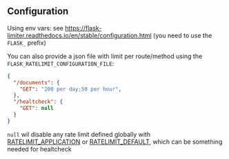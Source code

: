 ## Configuration

Using env vars: see https://flask-limiter.readthedocs.io/en/stable/configuration.html (you need to use the `FLASK_` prefix)

You can also provide a json file with limit per route/method using the `FLASK_RATELIMIT_CONFIGURATION_FILE`:

```json
{
  "/documents": {
    "GET": "200 per day;50 per hour",
  },
  "/healtcheck": {
    "GET": null
  }
}
```

`null` wil disable any rate limit defined globally with [RATELIMIT_APPLICATION](https://flask-limiter.readthedocs.io/en/stable/configuration.html#RATELIMIT_APPLICATION) or [RATELIMIT_DEFAULT](https://flask-limiter.readthedocs.io/en/stable/configuration.html#RATELIMIT_DEFAULT), which can be something needed for healtcheck
